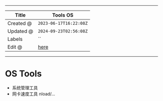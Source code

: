 -----

| Title     | Tools OS                                             |
| --------- | ---------------------------------------------------- |
| Created @ | `2023-06-17T16:22:08Z`                               |
| Updated @ | `2024-09-23T02:56:08Z`                               |
| Labels    | \`\`                                                 |
| Edit @    | [here](https://github.com/junxnone/linux/issues/122) |

-----

# OS Tools

  - 系统管理工具
  - 网卡速度工具 nload/...
